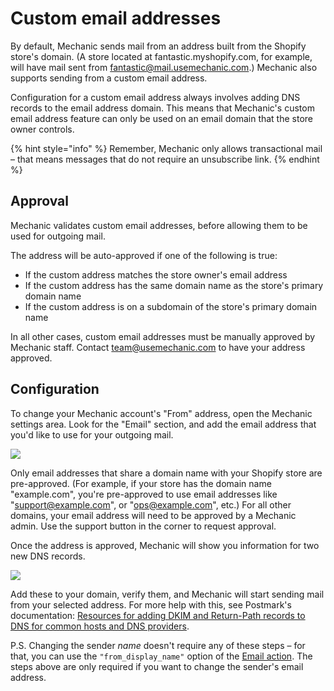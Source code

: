 # Custom email addresses

By default, Mechanic sends mail from an address built from the Shopify store's domain. \(A store located at fantastic.myshopify.com, for example, will have mail sent from [fantastic@mail.usemechanic.com](mailto:fantastic@mail.usemechanic.com).\) Mechanic also supports sending from a custom email address.

Configuration for a custom email address always involves adding DNS records to the email address domain. This means that Mechanic's custom email address feature can only be used on an email domain that the store owner controls.

{% hint style="info" %}
Remember, Mechanic only allows transactional mail – that means messages that do not require an unsubscribe link.
{% endhint %}

## Approval

Mechanic validates custom email addresses, before allowing them to be used for outgoing mail.

The address will be auto-approved if one of the following is true:

* If the custom address matches the store owner's email address
* If the custom address has the same domain name as the store's primary domain name
* If the custom address is on a subdomain of the store's primary domain name

In all other cases, custom email addresses must be manually approved by Mechanic staff. Contact [team@usemechanic.com](mailto:team@usemechanic.com) to have your address approved.

## Configuration

To change your Mechanic account's "From" address, open the Mechanic settings area. Look for the "Email" section, and add the email address that you'd like to use for your outgoing mail.

[![](https://d33v4339jhl8k0.cloudfront.net/docs/assets/5ddd799f2c7d3a7e9ae472fc/images/5e3c2f1a04286364bc94f42e/file-DqoBFym1FO.png)](https://docs.usemechanic.com/article/348-what-kind-of-email-can-i-send-with-mechanic)

Only email addresses that share a domain name with your Shopify store are pre-approved. \(For example, if your store has the domain name "example.com", you're pre-approved to use email addresses like "support@example.com", or "ops@example.com", etc.\) For all other domains, your email address will need to be approved by a Mechanic admin. Use the support button in the corner to request approval.

Once the address is approved, Mechanic will show you information for two new DNS records.

![](https://d33v4339jhl8k0.cloudfront.net/docs/assets/5ddd799f2c7d3a7e9ae472fc/images/5e3c30b22c7d3a7e9ae75674/file-H0hDxz239h.png)

Add these to your domain, verify them, and Mechanic will start sending mail from your selected address. For more help with this, see Postmark's documentation: [Resources for adding DKIM and Return-Path records to DNS for common hosts and DNS providers](https://postmarkapp.com/support/article/1090-resources-for-adding-dkim-and-return-path-records-to-dns-for-common-hosts-and-dns-providers).

P.S. Changing the sender _name_ doesn't require any of these steps – for that, you can use the `"from_display_name"` option of the [Email action](../../core/actions/email.md). The steps above are only required if you want to change the sender's email address.

